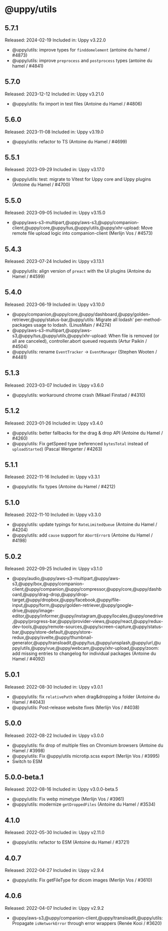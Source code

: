 # @uppy/utils

## 5.7.1

Released: 2024-02-19
Included in: Uppy v3.22.0

- @uppy/utils: improve types for `finddomelement` (antoine du hamel / #4873)
- @uppy/utils: improve `preprocess` and `postprocess` types (antoine du hamel / #4841)

## 5.7.0

Released: 2023-12-12
Included in: Uppy v3.21.0

- @uppy/utils: fix import in test files (Antoine du Hamel / #4806)

## 5.6.0

Released: 2023-11-08
Included in: Uppy v3.19.0

- @uppy/utils: refactor to TS (Antoine du Hamel / #4699)

## 5.5.1

Released: 2023-09-29
Included in: Uppy v3.17.0

- @uppy/utils: test: migrate to Vitest for Uppy core and Uppy plugins (Antoine du Hamel / #4700)

## 5.5.0

Released: 2023-09-05
Included in: Uppy v3.15.0

- @uppy/aws-s3-multipart,@uppy/aws-s3,@uppy/companion-client,@uppy/core,@uppy/tus,@uppy/utils,@uppy/xhr-upload: Move remote file upload logic into companion-client (Merlijn Vos / #4573)

## 5.4.3

Released: 2023-07-24
Included in: Uppy v3.13.1

- @uppy/utils: align version of `preact` with the UI plugins (Antoine du Hamel / #4599)

## 5.4.0

Released: 2023-06-19
Included in: Uppy v3.10.0

- @uppy/companion,@uppy/core,@uppy/dashboard,@uppy/golden-retriever,@uppy/status-bar,@uppy/utils: Migrate all lodash' per-method-packages usage to lodash. (LinusMain / #4274)
- @uppy/aws-s3-multipart,@uppy/aws-s3,@uppy/tus,@uppy/utils,@uppy/xhr-upload: When file is removed (or all are canceled), controller.abort queued requests (Artur Paikin / #4504)
- @uppy/utils: rename `EventTracker` -> `EventManager` (Stephen Wooten / #4481)

## 5.1.3

Released: 2023-03-07
Included in: Uppy v3.6.0

- @uppy/utils: workaround chrome crash (Mikael Finstad / #4310)

## 5.1.2

Released: 2023-01-26
Included in: Uppy v3.4.0

- @uppy/utils: better fallbacks for the drag & drop API (Antoine du Hamel / #4260)
- @uppy/utils: Fix getSpeed type (referenced `bytesTotal` instead of `uploadStarted`) (Pascal Wengerter / #4263)

## 5.1.1

Released: 2022-11-16
Included in: Uppy v3.3.1

- @uppy/utils: fix types (Antoine du Hamel / #4212)

## 5.1.0

Released: 2022-11-10
Included in: Uppy v3.3.0

- @uppy/utils: update typings for `RateLimitedQueue` (Antoine du Hamel / #4204)
- @uppy/utils: add `cause` support for `AbortError`s (Antoine du Hamel / #4198)

## 5.0.2

Released: 2022-09-25
Included in: Uppy v3.1.0

- @uppy/audio,@uppy/aws-s3-multipart,@uppy/aws-s3,@uppy/box,@uppy/companion-client,@uppy/companion,@uppy/compressor,@uppy/core,@uppy/dashboard,@uppy/drag-drop,@uppy/drop-target,@uppy/dropbox,@uppy/facebook,@uppy/file-input,@uppy/form,@uppy/golden-retriever,@uppy/google-drive,@uppy/image-editor,@uppy/informer,@uppy/instagram,@uppy/locales,@uppy/onedrive,@uppy/progress-bar,@uppy/provider-views,@uppy/react,@uppy/redux-dev-tools,@uppy/remote-sources,@uppy/screen-capture,@uppy/status-bar,@uppy/store-default,@uppy/store-redux,@uppy/svelte,@uppy/thumbnail-generator,@uppy/transloadit,@uppy/tus,@uppy/unsplash,@uppy/url,@uppy/utils,@uppy/vue,@uppy/webcam,@uppy/xhr-upload,@uppy/zoom: add missing entries to changelog for individual packages (Antoine du Hamel / #4092)

## 5.0.1

Released: 2022-08-30
Included in: Uppy v3.0.1

- @uppy/utils: fix `relativePath` when drag&dropping a folder (Antoine du Hamel / #4043)
- @uppy/utils: Post-release website fixes (Merlijn Vos / #4038)

## 5.0.0

Released: 2022-08-22
Included in: Uppy v3.0.0

- @uppy/utils: fix drop of multiple files on Chromium browsers (Antoine du Hamel / #3998)
- @uppy/utils: Fix @uppy/utils microtip.scss export (Merlijn Vos / #3995)
- Switch to ESM

## 5.0.0-beta.1

Released: 2022-08-16
Included in: Uppy v3.0.0-beta.5

- @uppy/utils: Fix webp mimetype (Merlijn Vos / #3961)
- @uppy/utils: modernize `getDroppedFiles` (Antoine du Hamel / #3534)

## 4.1.0

Released: 2022-05-30
Included in: Uppy v2.11.0

- @uppy/utils: refactor to ESM (Antoine du Hamel / #3721)

## 4.0.7

Released: 2022-04-27
Included in: Uppy v2.9.4

- @uppy/utils: Fix getFileType for dicom images (Merlijn Vos / #3610)

## 4.0.6

Released: 2022-04-07
Included in: Uppy v2.9.2

- @uppy/aws-s3,@uppy/companion-client,@uppy/transloadit,@uppy/utils: Propagate `isNetworkError` through error wrappers (Renée Kooi / #3620)
